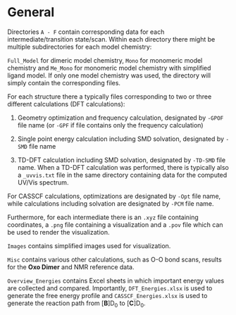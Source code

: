 # General

Directories `A - F` contain corresponding data for each intermediate/transition state/scan. Within each directory there might be multiple subdirectories for each model chemistry:

`Full_Model` for dimeric model chemistry, `Mono` for monomeric model chemistry and `Me_Mono` for monomeric model chemistry with simplified ligand model. If only one model chemistry was used, the directory will simply contain the corresponding files.

For each structure there a typically files corresponding to two or three different calculations (DFT calculations):

1. Geometry optimization and frequency calculation, designated by `-GPOF` file name (or `-GPF` if file contains only the frequency calculation)

2. Single point energy calculation including SMD solvation, designated by `-SMD` file name

3. TD-DFT calculation including SMD solvation, designated by `-TD-SMD` file name. When a TD-DFT calculation was performed, there is typically also a `_uvvis.txt` file in the same directory containing data for the computed UV/Vis spectrum.

For CASSCF calculations, optimizations are designated by `-Opt` file name, while calculations including solvation are designated by `-PCM` file name.

Furthermore, for each intermediate there is an `.xyz` file containing coordinates, a `.png` file containing a visualization and a `.pov` file which can be used to render the visualization.

`Images` contains simplified images used for visualization.

`Misc` contains various other calculations, such as O-O bond scans, results for the **Oxo Dimer** and NMR reference data.

`Overview_Energies` contains Excel sheets in which important energy values are collected and compared. Importantly, `DFT_Energies.xlsx` is used to generate the free energy profile and `CASSCF_Energies.xlsx` is used to generate the reaction path from [**B**]D<sub>0</sub> to [**C**]D<sub>0</sub>.

